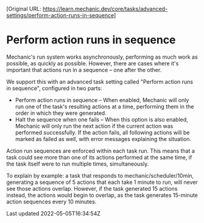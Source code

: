 [Original URL: https://learn.mechanic.dev/core/tasks/advanced-settings/perform-action-runs-in-sequence]

# Perform action runs in sequence

Mechanic's run system works asynchronously, performing as much work as possible, as quickly as possible. However, there are cases where it's important that actions run in a sequence – one after the other.

We support this with an advanced task setting called "Perform action runs in sequence", configured in two parts:

- Perform action runs in sequence – When enabled, Mechanic will only run one of the task's resulting actions at a time, performing them in the order in which they were generated.
- Halt the sequence when one fails – When this option is also enabled, Mechanic will only run the next action if the current action was performed successfully. If the action fails, all following actions will be marked as failed as well, with error messages explaining the situation.

Action run sequences are enforced within each task run. This means that a task could see more than one of its actions performed at the same time, if the task itself were to run multiple times, simultaneously.

To explain by example: a task that responds to mechanic/scheduler/10min, generating a sequence of 5 actions that each take 1 minute to run, will never see those actions overlap. However, if the task generated 15 actions instead, the actions would begin to overlap, as the task generates 15-minute action sequences every 10 minutes.

Last updated 2022-05-05T16:34:54Z